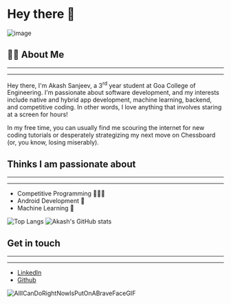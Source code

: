 # Hey there 🙌

![image](https://user-images.githubusercontent.com/84001413/187071758-e7ec4f12-ac95-4760-a1ab-64c6ebf2f052.png)

## 😶‍🌫️ About Me

---
---
Hey there, I'm Akash Sanjeev, a 3<sup>rd</sup> year student at Goa College of Engineering. I'm passionate about software development, and my interests include native and hybrid app development, machine learning, backend, and competitive coding. In other words, I love anything that involves staring at a screen for hours!

In my free time, you can usually find me scouring the internet for new coding tutorials or desperately strategizing my next move on Chessboard (or, you know, losing miserably).

## Thinks I am passionate about

---
---
- Competitive  Programming 🧑🏽‍💻
- Android Development 📱
- Machine Learning 🤖

![Top Langs](https://github-readme-stats.vercel.app/api/top-langs/?username=akashcsanjeev&theme=gotham) ![Akash's GitHub stats](https://github-readme-stats.vercel.app/api?username=akashcsanjeev&show_icons=true&theme=gotham&rank_icon=github)

## Get in touch 

---
---
- [LinkedIn](https://www.linkedin.com/in/akash-sanjeev-37436a1b5/)
- [Github](https://github.com/AkashCSanjeev)

![AllICanDoRightNowIsPutOnABraveFaceGIF](https://user-images.githubusercontent.com/84001413/187073629-667a243b-909f-4f3e-abec-52351663caf7.gif)


